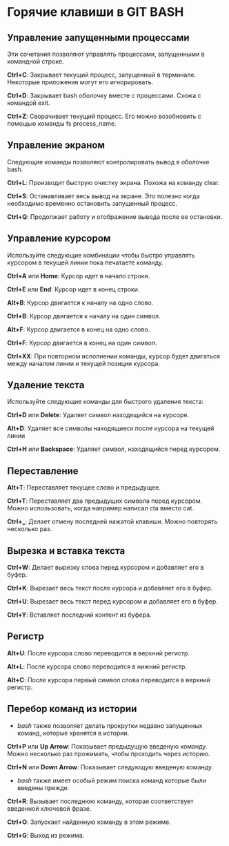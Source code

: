 
# Горячие клавиши в GIT BASH


## Управление запущенными процессами

Эти сочетания позволяют управлять процессами, запущенными в командной строке.

**Ctrl+C**: Закрывает текущий процесс, запущенный в терминале. Некоторые приложения могут его игнорировать.

**Ctrl+D**: Закрывает bash оболочку вместе с процессами. Схожа с командой exit.

**Ctrl+Z**: Сворачивает текущий процесс. Его можно возобновить с помощью команды fs process_name.


## Управление экраном

Следующие команды позволяют контролировать вывод в оболочке bash.

**Ctrl+L**: Производит быструю очистку экрана. Похожа на команду clear.

**Ctrl+S**: Останавливает весь вывод на экране. Это полезно когда необходимо временно остановить запущенный процесс.

**Ctrl+Q**: Продолжает работу и отображение вывода после ее остановки.


## Управление курсором

Используйте следующие комбинации чтобы быстро управлять курсором в текущей линии пока печатаете команду.

**Ctrl+A** или **Home**: Курсор идет в начало строки.

**Ctrl+E** или **End**: Курсор идет в конец строки.

**Alt+B**: Курсор двигается к началу на одно слово.

**Ctrl+B**: Курсор двигается к началу на один символ.

**Alt+F**: Курсор двигается в конец на одно слово.

**Ctrl+F**: Курсор двигается в конец на один символ.

**Ctrl+XX**: При повторном исполнении команды, курсор будет двигаться между началом линии и текущей позиции курсора.


## Удаление текста

Используйте следующие команды для быстрого удаления текста:

**Ctrl+D** или **Delete**: Удаляет символ находящийся на курсоре.

**Alt+D**: Удаляет все символы находящиеся после курсора на текущей линии

**Ctrl+H** или **Backspace**: Удаляет символ, находящийся перед курсором.


## Переставление

**Alt+T**: Переставляет текущее слово и предыдущее.

**Ctrl+T**: Переставляет два предыдущих символа перед курсором. Можно использовать, когда например написал cta вместо cat.

**Ctrl+_**: Делает отмену последней нажатой клавиши. Можно повторять несколько раз.


## Вырезка и вставка текста

**Ctrl+W**: Делает вырезку слова перед курсором и добавляет его в буфер.

**Ctrl+K**: Вырезает весь текст после курсора и добавляет его в буфер.

**Ctrl+U**: Вырезает весь текст перед курсором и добавляет его в буфер.

**Ctrl+Y**: Вставляет последний контент из буфера.


## Регистр

**Alt+U**: После курсора слово переводится в верхний регистр.

**Alt+L**: После курсора слово переводится в нижний регистр.

**Alt+C**: После курсора первый символ слова переводится в верхний регистр.


## Перебор команд из истории

* _bash_ также позволяет делать прокрутки недавно запущенных команд, которые хранятся в истории.

**Ctrl+P** или **Up Arrow**: Показывает предыдущую введеную команду. Можно несколько раз прожимать, чтобы проходить через историю.

**Ctrl+N** или **Down Arrow**: Показывает следующую введеную команду.


* _bash_ также имеет особый режим поиска команд которые были введены прежде.

**Ctrl+R**: Вызывает последнюю команду, которая соответствует введенной ключевой фразе.

**Ctrl+O**: Запускает найденную команду в этом режиме.

**Ctrl+G**: Выход из режима.

